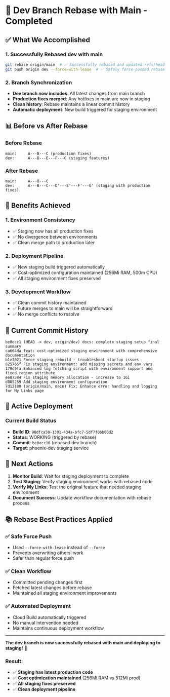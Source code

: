 # 🔄 Dev Branch Rebase with Main - Completed

## ✅ **What We Accomplished**

### **1. Successfully Rebased dev with main**
```bash
git rebase origin/main  # ✅ Successfully rebased and updated refs/heads/dev
git push origin dev --force-with-lease  # ✅ Safely force-pushed rebased branch
```

### **2. Branch Synchronization**
- **Dev branch now includes**: All latest changes from main branch
- **Production fixes merged**: Any hotfixes in main are now in staging
- **Clean history**: Rebase maintains a linear commit history
- **Automatic deployment**: New build triggered for staging environment

## 📊 **Before vs After Rebase**

### **Before Rebase**
```
main:     A---B---C (production fixes)
dev:      A---D---E---F---G (staging features)
```

### **After Rebase**
```
main:     A---B---C
dev:      A---B---C---D'---E'---F'---G' (staging with production fixes)
```

## 🚀 **Benefits Achieved**

### **1. Environment Consistency**
- ✅ Staging now has all production fixes
- ✅ No divergence between environments
- ✅ Clean merge path to production later

### **2. Deployment Pipeline**
- ✅ New staging build triggered automatically
- ✅ Cost-optimized configuration maintained (256Mi RAM, 500m CPU)
- ✅ All staging environment fixes preserved

### **3. Development Workflow**
- ✅ Clean commit history maintained
- ✅ Future merges to main will be straightforward
- ✅ No merge conflicts to resolve

## 📝 **Current Commit History**
```
be0ecc1 (HEAD -> dev, origin/dev) docs: complete staging setup final summary
ca664da feat: cost-optimized staging environment with comprehensive documentation
b1e3021 Force staging rebuild - troubleshoot startup issues
625765f Fix staging environment: add missing secrets and env vars
179d9fa Enhanced log fetching script with environment support and fixed region attribute
ee87584 Fix staging memory allocation - increase to 1Gi
d005259 Add staging environment configuration
7d12180 (origin/main, main) Fix: Enhance error handling and logging for My Links page
```

## 🔧 **Active Deployment**

### **Current Build Status**
- **Build ID**: `90dfca50-1301-434a-bfc7-5df7f0bb00d2`
- **Status**: WORKING (triggered by rebase)
- **Commit**: `be0ecc10` (rebased dev branch)
- **Target**: phoenix-dev staging service

## 🎯 **Next Actions**

1. **Monitor Build**: Wait for staging deployment to complete
2. **Test Staging**: Verify staging environment works with rebased code
3. **Verify My Links**: Test the original feature that needed staging environment
4. **Document Success**: Update workflow documentation with rebase process

## 📚 **Rebase Best Practices Applied**

### ✅ **Safe Force Push**
- Used `--force-with-lease` instead of `--force`
- Prevents overwriting others' work
- Safer than regular force push

### ✅ **Clean Workflow**
- Committed pending changes first
- Fetched latest changes before rebase
- Maintained all staging environment improvements

### ✅ **Automated Deployment**
- Cloud Build automatically triggered
- No manual intervention needed
- Maintains continuous deployment workflow

---

**The dev branch is now successfully rebased with main and deploying to staging!** 🎉

### **Result**: 
- ✅ **Staging has latest production code**
- ✅ **Cost optimization maintained** (256Mi RAM vs 512Mi prod)
- ✅ **All staging fixes preserved**
- ✅ **Clean deployment pipeline**

